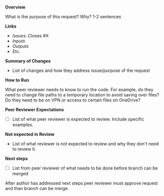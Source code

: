 **Overview**

What is the purpose of this request? Why? 1-2 sentences

**Links**

- *Issues*: Closes #X
- *Inputs*
- *Outputs*
- Etc.

**Summary of Changes**

- List of changes and how they address issue/purpose of the request

**How to Run**

What peer reviewer needs to know to run the code. For example, do they need to change file paths to a temporary location to avoid saving over files? Do they need to be on VPN or access to certain files on OneDrive?

**Peer Reviewer Expectations**

- [ ]  List of what peer reviewer is expected to review. Include specific examples.

**Not expected in Review**

- List of what reviewer is not expected to review and why they don't need to review it.

**Next steps**

- [ ] List from peer reviewer of what needs to be done before branch can be merged

After author has addressed next steps peer reviewer must approve request and than branch can be merge. 